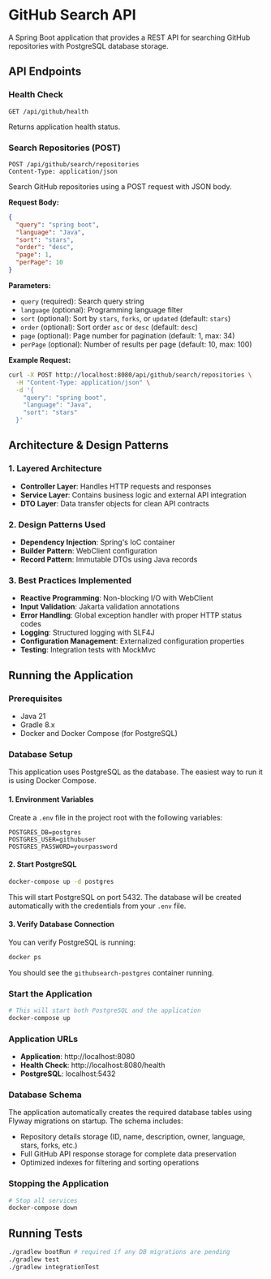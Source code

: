 # GitHub Search API

A Spring Boot application that provides a REST API for searching GitHub repositories with PostgreSQL database storage.

## API Endpoints

### Health Check

```
GET /api/github/health
```

Returns application health status.

### Search Repositories (POST)

```
POST /api/github/search/repositories
Content-Type: application/json
```

Search GitHub repositories using a POST request with JSON body.

**Request Body:**
```json
{
  "query": "spring boot",
  "language": "Java",
  "sort": "stars",
  "order": "desc",
  "page": 1,
  "perPage": 10
}
```

**Parameters:**

- `query` (required): Search query string
- `language` (optional): Programming language filter
- `sort` (optional): Sort by `stars`, `forks`, or `updated` (default: `stars`)
- `order` (optional): Sort order `asc` or `desc` (default: `desc`)
- `page` (optional): Page number for pagination (default: 1, max: 34)
- `perPage` (optional): Number of results per page (default: 10, max: 100)

**Example Request:**
```bash
curl -X POST http://localhost:8080/api/github/search/repositories \
  -H "Content-Type: application/json" \
  -d '{
    "query": "spring boot",
    "language": "Java",
    "sort": "stars"
  }'
```

## Architecture & Design Patterns

### 1. **Layered Architecture**

- **Controller Layer**: Handles HTTP requests and responses
- **Service Layer**: Contains business logic and external API integration
- **DTO Layer**: Data transfer objects for clean API contracts

### 2. **Design Patterns Used**

- **Dependency Injection**: Spring's IoC container
- **Builder Pattern**: WebClient configuration
- **Record Pattern**: Immutable DTOs using Java records

### 3. **Best Practices Implemented**

- **Reactive Programming**: Non-blocking I/O with WebClient
- **Input Validation**: Jakarta validation annotations
- **Error Handling**: Global exception handler with proper HTTP status codes
- **Logging**: Structured logging with SLF4J
- **Configuration Management**: Externalized configuration properties
- **Testing**: Integration tests with MockMvc

## Running the Application

### Prerequisites

- Java 21
- Gradle 8.x
- Docker and Docker Compose (for PostgreSQL)

### Database Setup

This application uses PostgreSQL as the database. The easiest way to run it is using Docker Compose.

#### 1. Environment Variables

Create a `.env` file in the project root with the following variables:

```env
POSTGRES_DB=postgres
POSTGRES_USER=githubuser
POSTGRES_PASSWORD=yourpassword
```

#### 2. Start PostgreSQL

```bash
docker-compose up -d postgres
```

This will start PostgreSQL on port 5432. The database will be created automatically with the credentials from your
`.env` file.

#### 3. Verify Database Connection

You can verify PostgreSQL is running:

```bash
docker ps
```

You should see the `githubsearch-postgres` container running.

### Start the Application

```bash
# This will start both PostgreSQL and the application
docker-compose up
```

### Application URLs

- **Application**: http://localhost:8080
- **Health Check**: http://localhost:8080/health
- **PostgreSQL**: localhost:5432

### Database Schema

The application automatically creates the required database tables using Flyway migrations on startup. The schema
includes:

- Repository details storage (ID, name, description, owner, language, stars, forks, etc.)
- Full GitHub API response storage for complete data preservation
- Optimized indexes for filtering and sorting operations

### Stopping the Application

```bash
# Stop all services
docker-compose down
```

## Running Tests

```bash
./gradlew bootRun # required if any DB migrations are pending
./gradlew test
./gradlew integrationTest
```
